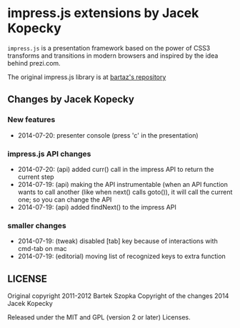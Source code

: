 impress.js extensions by Jacek Kopecky
============

`impress.js` is a presentation framework based on the power of CSS3 transforms and 
transitions in modern browsers and inspired by the idea behind prezi.com.

The original impress.js library is at [bartaz's repository](http://github.com/bartaz/impress.js)

Changes by Jacek Kopecky
------------

### New features

 - 2014-07-20: presenter console (press 'c' in the presentation)

### impress.js API changes

 - 2014-07-20: (api) added curr() call in the impress API to return the current step
 - 2014-07-19: (api) making the API instrumentable (when an API function
               wants to call another (like when next() calls goto()), it will
               call the current one; so you can change the API
 - 2014-07-19: (api) added findNext() to the impress API

### smaller changes

 - 2014-07-19: (tweak) disabled [tab] key because of interactions with cmd-tab on mac
 - 2014-07-19: (editorial) moving list of recognized keys to extra function


LICENSE
---------

Original copyright 2011-2012 Bartek Szopka
Copyright of the changes 2014 Jacek Kopecky

Released under the MIT and GPL (version 2 or later) Licenses.


